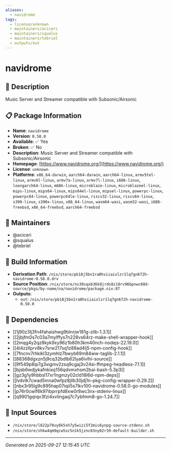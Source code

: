 ```yaml
---
aliases:
  - navidrome
tags:
  - license/unknown
  - maintainers/aciceri
  - maintainers/squalus
  - maintainers/tebriel
  - outputs/out
---
```


# navidrome

## 📝 Description

Music Server and Streamer compatible with Subsonic/Airsonic

## 📋 Package Information

- **Name**: `navidrome`
- **Version**: `0.58.0`
- **Available**: ✅ Yes
- **Broken**: ✅ No
- **Description**: Music Server and Streamer compatible with Subsonic/Airsonic
- **Homepage**: [https://www.navidrome.org/](https://www.navidrome.org/)
- **License**: `unknown`
- **Platforms**: `x86_64-darwin`, `aarch64-darwin`, `aarch64-linux`, `armv5tel-linux`, `armv6l-linux`, `armv7a-linux`, `armv7l-linux`, `i686-linux`, `loongarch64-linux`, `m68k-linux`, `microblaze-linux`, `microblazeel-linux`, `mips-linux`, `mips64-linux`, `mips64el-linux`, `mipsel-linux`, `powerpc-linux`, `powerpc64-linux`, `powerpc64le-linux`, `riscv32-linux`, `riscv64-linux`, `s390-linux`, `s390x-linux`, `x86_64-linux`, `wasm64-wasi`, `wasm32-wasi`, `i686-freebsd`, `x86_64-freebsd`, `aarch64-freebsd`
## 👥 Maintainers

- @aciceri
- @squalus
- @tebriel


## 🔧 Build Information

- **Derivation Path**: `/nix/store/pb18j5bn1ra8hviiaixlzr1lq7gn672h-navidrome-0.58.0.drv`
- **Source Position**: `/nix/store/ns30sqxb36k8jrds8z18rv96bpnwc60d-source/pkgs/by-name/na/navidrome/package.nix:87`
- **Outputs**:
  - `out`:  `/nix/store/pb18j5bn1ra8hviiaixlzr1lq7gn672h-navidrome-0.58.0`

## 🔗 Dependencies

- [[1j90z3lj3fn4fahaishwg9blnrjw181g-zlib-1.3.1]]
- [[2jbjfm0s7c03a7mylffys7n228vs64rz-make-shell-wrapper-hook]]
- [[2mqg4y2qz8kyk9xy96z1b80h3km40nch-nodejs-22.19.0]]
- [[4l4zzllprv8kv7srw217sq1z88ad4lj5-npm-config-hook]]
- [[7fncnv7rhkikl3zymhlz7bwyb69m84ww-taglib-2.1.1]]
- [[88368dgxzn5j9cq32bdlb62lya6ivlhi-source]]
- [[9f549p8ip7g3xigmv2zsq9cgaj3v24si-ffmpeg-headless-7.1.1]]
- [[bjsb6wdjykafnkixq156qdvmxhsm2bai-bash-5.3p3]]
- [[gz3g1y9hbbsl17xr1ngmzy02cld18l6d-npm-deps]]
- [[lvdvlk7cwad5mna0wfpz8jllb30jdj1n-pkg-config-wrapper-0.29.2]]
- [[nbx3r95lg9c895hap07iqii5s7lkv100-navidrome-0.58.0-go-modules]]
- [[p76r0cwlf6k97ibprrpfd8xw0r8wc3nx-stdenv-linux]]
- [[q9901gqrqv3fzi4xvlingaq7c7ybfmm8-go-1.24.7]]

## 📁 Input Sources

- `/nix/store/l622p70vy8k5sh7y5wizi5f2mic6ynpg-source-stdenv.sh`
- `/nix/store/shkw4qm9qcw5sc5n1k5jznc83ny02r39-default-builder.sh`

---
*Generated on 2025-09-27 12:15:45 UTC*
